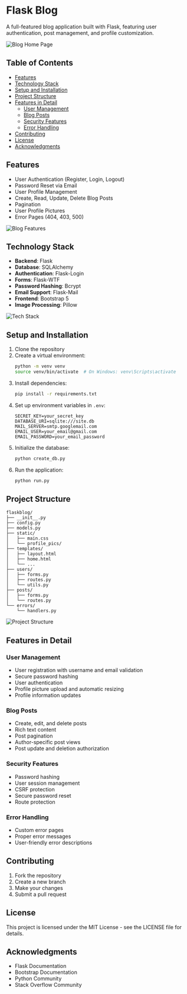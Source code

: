 # Flask Blog

A full-featured blog application built with Flask, featuring user authentication, post management, and profile customization.

![Blog Home Page](https://images.pexels.com/photos/262508/pexels-photo-262508.jpeg?auto=compress&cs=tinysrgb&w=1260&h=750&dpr=2)

## Table of Contents
- [Features](#features)
- [Technology Stack](#technology-stack)
- [Setup and Installation](#setup-and-installation)
- [Project Structure](#project-structure)
- [Features in Detail](#features-in-detail)
  - [User Management](#user-management)
  - [Blog Posts](#blog-posts)
  - [Security Features](#security-features)
  - [Error Handling](#error-handling)
- [Contributing](#contributing)
- [License](#license)
- [Acknowledgments](#acknowledgments)

## Features

- User Authentication (Register, Login, Logout)
- Password Reset via Email
- User Profile Management
- Create, Read, Update, Delete Blog Posts
- Pagination
- User Profile Pictures
- Error Pages (404, 403, 500)

![Blog Features](https://images.pexels.com/photos/1181671/pexels-photo-1181671.jpeg?auto=compress&cs=tinysrgb&w=1260&h=750&dpr=2)

## Technology Stack

- **Backend**: Flask
- **Database**: SQLAlchemy
- **Authentication**: Flask-Login
- **Forms**: Flask-WTF
- **Password Hashing**: Bcrypt
- **Email Support**: Flask-Mail
- **Frontend**: Bootstrap 5
- **Image Processing**: Pillow

![Tech Stack](https://images.pexels.com/photos/546819/pexels-photo-546819.jpeg?auto=compress&cs=tinysrgb&w=1260&h=750&dpr=2)

## Setup and Installation

1. Clone the repository
2. Create a virtual environment:
   ```bash
   python -m venv venv
   source venv/bin/activate  # On Windows: venv\Scripts\activate
   ```
3. Install dependencies:
   ```bash
   pip install -r requirements.txt
   ```
4. Set up environment variables in `.env`:
   ```
   SECRET_KEY=your_secret_key
   DATABASE_URI=sqlite:///site.db
   MAIL_SERVER=smtp.googlemail.com
   EMAIL_USER=your_email@gmail.com
   EMAIL_PASSWORD=your_email_password
   ```
5. Initialize the database:
   ```bash
   python create_db.py
   ```
6. Run the application:
   ```bash
   python run.py
   ```

## Project Structure

```
flaskblog/
├── __init__.py
├── config.py
├── models.py
├── static/
│   ├── main.css
│   └── profile_pics/
├── templates/
│   ├── layout.html
│   ├── home.html
│   └── ...
├── users/
│   ├── forms.py
│   ├── routes.py
│   └── utils.py
├── posts/
│   ├── forms.py
│   └── routes.py
└── errors/
    └── handlers.py
```

![Project Structure](https://images.pexels.com/photos/1181298/pexels-photo-1181298.jpeg?auto=compress&cs=tinysrgb&w=1260&h=750&dpr=2)

## Features in Detail

### User Management
- User registration with username and email validation
- Secure password hashing
- User authentication
- Profile picture upload and automatic resizing
- Profile information updates

### Blog Posts
- Create, edit, and delete posts
- Rich text content
- Post pagination
- Author-specific post views
- Post update and deletion authorization

### Security Features
- Password hashing
- User session management
- CSRF protection
- Secure password reset
- Route protection

### Error Handling
- Custom error pages
- Proper error messages
- User-friendly error descriptions

## Contributing

1. Fork the repository
2. Create a new branch
3. Make your changes
4. Submit a pull request

## License

This project is licensed under the MIT License - see the LICENSE file for details.

## Acknowledgments

- Flask Documentation
- Bootstrap Documentation
- Python Community
- Stack Overflow Community